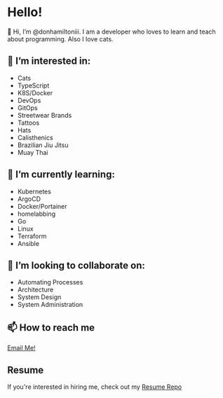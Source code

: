# Hello!

👋 Hi, I’m @donhamiltoniii. I am a developer who loves to learn and teach about programming. Also I love cats.

## 👀 I’m interested in:

- Cats
- TypeScript
- K8S/Docker
- DevOps
- GitOps
- Streetwear Brands
- Tattoos
- Hats
- Calisthenics
- Brazilian Jiu Jitsu
- Muay Thai

## 🌱 I’m currently learning:

- Kubernetes
- ArgoCD
- Docker/Portainer
- homelabbing
- Go
- Linux
- Terraform
- Ansible

## 💞️ I’m looking to collaborate on:

- Automating Processes
- Architecture
- System Design
- System Administration

## 📫 How to reach me

[Email Me!](mailto:donhamiltoniii@pm.me)

## Resume

If you're interested in hiring me, check out my [Resume Repo](https://github.com/donhamiltoniii/resume)